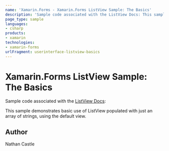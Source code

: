 ```yaml
---
name: 'Xamarin.Forms - Xamarin.Forms ListView Sample: The Basics'
description: 'Sample code associated with the ListView Docs: This sample demonstrates basic use of ListView populated with just an array of strings, using the...'
page_type: sample
languages:
- csharp
products:
- xamarin
technologies:
- xamarin-forms
urlFragment: userinterface-listview-basics
---
```

# Xamarin.Forms ListView Sample: The Basics

Sample code associated with the [ListView Docs](http://developer.xamarin.com/guides/cross-platform/xamarin-forms/user-interface/list_view/):

This sample demonstrates basic use of ListView populated with just an array of strings, using the default view.

## Author
Nathan Castle
